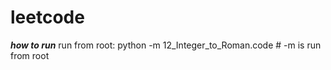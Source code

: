 # leetcode

***how to run***
run from root: python -m 12_Integer_to_Roman.code # -m is run from root
